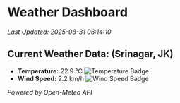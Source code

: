 
# Weather Dashboard

_Last Updated: 2025-08-31 06:14:10_

## Current Weather Data: (Srinagar, JK)
- **Temperature:** 22.9 °C ![Temperature Badge](https://img.shields.io/badge/Temperature-Medium%20Temp-green)
- **Wind Speed:** 2.2 km/h ![Wind Speed Badge](https://img.shields.io/badge/Wind%20Speed-Light%20Wind-blue)

*Powered by Open-Meteo API*
